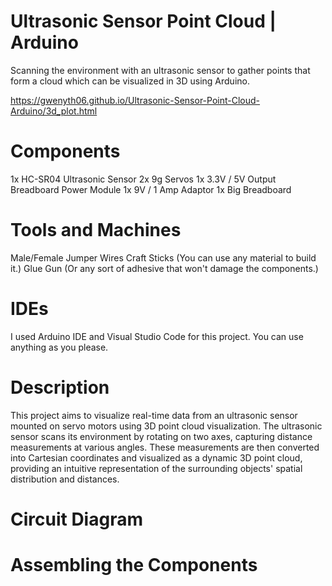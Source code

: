 # Ultrasonic Sensor Point Cloud | Arduino
 Scanning the environment with an ultrasonic sensor to gather points that form a cloud which can be visualized in 3D using Arduino.

https://gwenyth06.github.io/Ultrasonic-Sensor-Point-Cloud-Arduino/3d_plot.html

# Components
1x HC-SR04 Ultrasonic Sensor
2x 9g Servos
1x 3.3V / 5V Output Breadboard Power Module 
1x 9V / 1 Amp Adaptor
1x Big Breadboard

# Tools and Machines
Male/Female Jumper Wires
Craft Sticks (You can use any material to build it.)
Glue Gun (Or any sort of adhesive that won't damage the components.)

# IDEs
I used Arduino IDE and Visual Studio Code for this project. You can use anything as you please.

# Description
This project aims to visualize real-time data from an ultrasonic sensor mounted on servo motors using 3D point cloud visualization. The ultrasonic sensor scans its environment by rotating on two axes, capturing distance measurements at various angles. These measurements are then converted into Cartesian coordinates and visualized as a dynamic 3D point cloud, providing an intuitive representation of the surrounding objects' spatial distribution and distances.

# Circuit Diagram

# Assembling the Components
